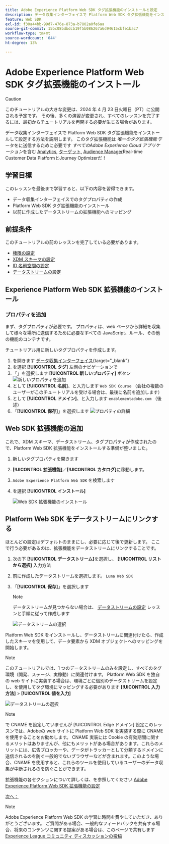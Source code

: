 ```yaml
---
title: Adobe Experience Platform Web SDK タグ拡張機能のインストールと設定
description: データ収集インターフェイスで Platform Web SDK タグ拡張機能をインストールして設定する方法を説明します。 このレッスンは、Web SDK を使用したAdobe Experience Cloudの実装チュートリアルの一部です。
feature: Web SDK
exl-id: f30a44bb-99d7-476e-873a-b7802a0fe6aa
source-git-commit: 15bc08bdbdcb19f5b086267a6d94615cbfe1bac7
workflow-type: tm+mt
source-wordcount: '644'
ht-degree: 13%

---
```


# Adobe Experience Platform Web SDK タグ拡張機能のインストール


>[!CAUTION]
>
>このチュートリアルの大きな変更は、2024 年 4 月 23 日火曜日（PT）に公開される予定です。 その後、多くの演習が変更され、すべてのレッスンを完了するには、最初からチュートリアルを再開する必要が生じる場合があります。

データ収集インターフェイスで Platform Web SDK タグ拡張機能をインストールして設定する方法を説明します。 このタグ拡張機能は _唯一のタグ拡張機能_ データをに送信するために必要です _すべてのAdobe Experience Cloud アプリケーション_&#x200B;を含む [Analytics](setup-analytics.md), [ターゲット](setup-target.md), [Audience Manager](setup-audience-manager.md)Real-time Customer Data PlatformとJourney Optimizerだ！

## 学習目標

このレッスンを最後まで学習すると、以下の内容を習得できます。

* データ収集インターフェイスでのタグプロパティの作成
* Platform Web SDK タグ拡張機能のインストール
* 以前に作成したデータストリームの拡張機能へのマッピング

## 前提条件

このチュートリアルの前のレッスンを完了している必要があります。

* [権限の設定](configure-permissions.md)
* [XDM スキーマの設定](configure-schemas.md)
* [ID 名前空間の設定](configure-identities.md)
* [データストリームの設定](configure-datastream.md)

## Experience Platform Web SDK 拡張機能のインストール

### プロパティを追加

まず、タグプロパティが必要です。 プロパティは、web ページから詳細を収集して様々な場所に送信するために必要なすべての JavaScript、ルール、その他の機能のコンテナです。

チュートリアル用に新しいタグプロパティを作成します。

1. を開きます [データ収集インターフェイス](https://launch.adobe.com/){target="_blank"}
1. を選択 **[!UICONTROL タグ]** 左側のナビゲーションで
1. 「」を選択します **[!UICONTROL 新しいプロパティ]** ボタン
   ![新しいプロパティを追加](assets/websdk-property-addNewProperty.png)
1. として **[!UICONTROL 名前]**、と入力します `Web SDK Course` （会社の複数のユーザーがこのチュートリアルを受ける場合は、最後に名前を追加します）
1. として **[!UICONTROL ドメイン]**、と入力します `enablementadobe.com` （後述）
1. 「**[!UICONTROL 保存]**」を選択します
   ![プロパティの詳細](assets/websdk-property-propertyDetails.png)

## Web SDK 拡張機能の追加

これで、XDM スキーマ、データストリーム、タグプロパティが作成されたので、Platform Web SDK 拡張機能をインストールする準備が整いました。

1. 新しいタグプロパティを開きます
1. **[!UICONTROL 拡張機能]**／**[!UICONTROL カタログ]**&#x200B;に移動します。
1. `Adobe Experience Platform Web SDK` を検索します
1. を選択 **[!UICONTROL インストール]**

   ![Web SDK 拡張機能のインストール](assets/extension-platform-web-sdk.jpg)


## Platform Web SDK をデータストリームにリンクする

ほとんどの設定はデフォルトのままにし、必要に応じて後で更新します。 ここで行う必要があるのは、拡張機能をデータストリームにリンクすることです。

1. 次の下 **[!UICONTROL データストリーム]**&#x200B;を選択し、 **[!UICONTROL リストから選択]** 入力方法
1. 前に作成したデータストリームを選択します。 `Luma Web SDK`
1. 「**[!UICONTROL 保存]**」を選択します
   >[!NOTE]
   >
   > データストリームが見つからない場合は、 [データストリームの設定](configure-datastream.md) レッスンと手順に従って作成します

   ![データストリームの選択](assets/extension-luma-web-sdk-datastream-extension.png)

Platform Web SDK をインストールし、データストリームに関連付けたら、作成したスキーマを使用して、データ要素から XDM オブジェクトへのマッピングを開始します。

>[!NOTE]
>
>このチュートリアルでは、1 つのデータストリームのみを設定し、すべてのタグ環境（開発、ステージ、実稼動）に関連付けます。 Platform Web SDK を独自の web サイトに実装する場合は、環境ごとに個別のデータストリームを設定し、を使用してタグ環境にマッピングする必要があります **[!UICONTROL 入力方法]** > **[!UICONTROL 値を入力]**
>
>![データストリームの選択](assets/extension-luma-web-sdk-datastream-extension-enterValues.png)

>[!NOTE]
>
>で CNAME を設定していませんが [!UICONTROL Edge ドメイン] 設定このレッスンでは、Adobeの web サイトに Platform Web SDK を実装する際に CNAME を使用することをお勧めします。 CNAME 実装には Cookie の有効期間に関するメリットはありませんが、他にもメリットがある場合があります。これらのメリットには、広告ブロッカーや、データがトラッカーとして分類するドメインに送信されるのを防ぐ一般的でないブラウザーなどが含まれます。このような場合、CNAME を使用すると、これらのツールを使用しているユーザーのデータ収集が中断されるのを防ぐことができます。

拡張機能の各セクションについて詳しくは、を参照してください [Adobe Experience Platform Web SDK 拡張機能の設定](https://experienceleague.adobe.com/docs/experience-platform/edge/extension/web-sdk-extension-configuration.html?lang=ja)



[次へ： ](create-data-elements.md)

>[!NOTE]
>
>Adobe Experience Platform Web SDK の学習に時間を費やしていただき、ありがとうございます。 ご質問がある場合、一般的なフィードバックを共有する場合、将来のコンテンツに関する提案がある場合は、このページで共有します [Experience League コミュニティ ディスカッションの投稿](https://experienceleaguecommunities.adobe.com/t5/adobe-experience-platform-launch/tutorial-discussion-implement-adobe-experience-cloud-with-web/td-p/444996)
